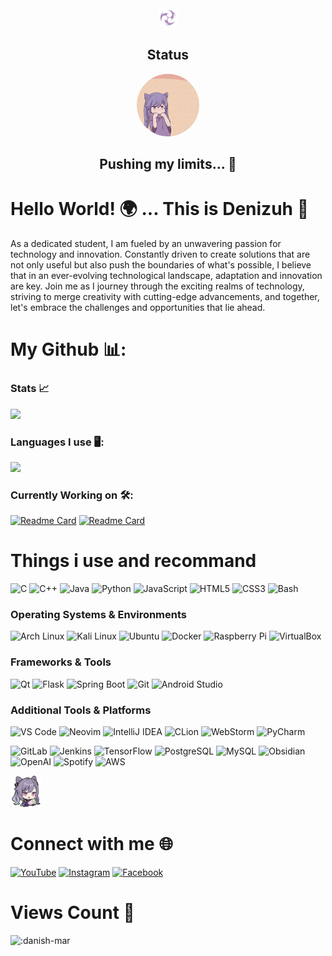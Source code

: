 <div align="center">
  <img src="https://github.com/danish-mar/danish-mar/blob/main/Element_Electro.png?raw=true" height="30" width="30">
  <h2>Status</h2>
  <img class="imo" src="https://github.com/danish-mar/danish-mar/blob/main/tenor.gif?raw=true" width="100" height="100" style="border-radius: 50%">
  <h2>Pushing my limits... 🚀</h2>
</div>

# Hello World! 🌍 ... This is Denizuh 🌟

As a dedicated student, I am fueled by an unwavering passion for technology and innovation. Constantly driven to create solutions that are not only useful but also push the boundaries of what's possible, I believe that in an ever-evolving technological landscape, adaptation and innovation are key. Join me as I journey through the exciting realms of technology, striving to merge creativity with cutting-edge advancements, and together, let's embrace the challenges and opportunities that lie ahead.

# My Github 📊: 
### Stats 📈
![](https://github-readme-stats.vercel.app/api?username=danish-mar&theme=midnight-purple&show_icons=true&hide_title=true&hide_border=true) <br>
### Languages I use 🖥️:
![](https://github-readme-stats.vercel.app/api/top-langs/?username=danish-mar&layout=compact&theme=midnight-purple&show_icons=true&hide_title=true&hide_border=true) <br>

### Currently Working on 🛠️: 
[![Readme Card](https://github-readme-stats.vercel.app/api/pin/?username=danish-mar&repo=serenity&theme=midnight-purple&show_icons=true&hide_border=true)](https://github.com/danish-mar/serenity)
[![Readme Card](https://github-readme-stats.vercel.app/api/pin/?username=danish-mar&repo=equinox&theme=midnight-purple&show_icons=true&hide_border=true)](https://github.com/danish-mar/equinox)

# Things i use and recommand
![C](https://img.shields.io/badge/C-000000.svg?style=flat&logo=c&logoColor=purple&labelColor=black)
![C++](https://img.shields.io/badge/C++-000000.svg?style=flat&logo=c%2B%2B&logoColor=purple&labelColor=black)
![Java](https://img.shields.io/badge/Java-000000?style=flat&logo=mocha&logoColor=purple&labelColor=black)
![Python](https://img.shields.io/badge/Python-000000?style=flat&logo=python&logoColor=purple&labelColor=black)
![JavaScript](https://img.shields.io/badge/JavaScript-000000.svg?style=flat&logo=javascript&logoColor=purple&labelColor=black)
![HTML5](https://img.shields.io/badge/HTML5-000000.svg?style=flat&logo=html5&logoColor=purple&labelColor=black)
![CSS3](https://img.shields.io/badge/CSS3-000000.svg?style=flat&logo=css3&logoColor=purple&labelColor=black)
![Bash](https://img.shields.io/badge/Bash-000000.svg?style=flat&logo=gnu-bash&logoColor=purple&labelColor=black)

### Operating Systems & Environments
![Arch Linux](https://img.shields.io/badge/Arch%20Linux-000000.svg?style=flat&logo=arch-linux&logoColor=purple&labelColor=black)
![Kali Linux](https://img.shields.io/badge/Kali%20Linux-000000.svg?style=flat&logo=kali-linux&logoColor=purple&labelColor=black)
![Ubuntu](https://img.shields.io/badge/Ubuntu-000000?style=flat&logo=ubuntu&logoColor=purple&labelColor=black)
![Docker](https://img.shields.io/badge/Docker-000000.svg?style=flat&logo=docker&logoColor=purple&labelColor=black)
![Raspberry Pi](https://img.shields.io/badge/Raspberry%20Pi-000000?style=flat&logo=Raspberry-Pi&logoColor=purple&labelColor=black)
![VirtualBox](https://img.shields.io/badge/VirtualBox-000000?style=flat&logo=virtualbox&logoColor=purple&labelColor=black)

### Frameworks & Tools
![Qt](https://img.shields.io/badge/Qt-000000.svg?style=flat&logo=Qt&logoColor=purple&labelColor=black)
![Flask](https://img.shields.io/badge/Flask-000000.svg?style=flat&logo=flask&logoColor=purple&labelColor=black)
![Spring Boot](https://img.shields.io/badge/Spring%20Boot-000000.svg?style=flat&logo=spring-boot&logoColor=purple&labelColor=black)
![Git](https://img.shields.io/badge/Git-000000.svg?style=flat&logo=git&logoColor=purple&labelColor=black)
![Android Studio](https://img.shields.io/badge/Android%20Studio-000000.svg?style=flat&logo=android-studio&logoColor=purple&labelColor=black)

### Additional Tools & Platforms
![VS Code](https://img.shields.io/badge/VS%20Code-000000.svg?style=flat&logo=visual-studio-code&logoColor=purple&labelColor=black)
![Neovim](https://img.shields.io/badge/Neovim-000000?style=flat&logo=neovim&logoColor=purple&labelColor=black)
![IntelliJ IDEA](https://img.shields.io/badge/IntelliJ%20IDEA-000000?style=flat&logo=intellij-idea&logoColor=purple&labelColor=black)
![CLion](https://img.shields.io/badge/CLion-000000?style=flat&logo=clion&logoColor=purple&labelColor=black)
![WebStorm](https://img.shields.io/badge/WebStorm-000000?style=flat&logo=webstorm&logoColor=purple&labelColor=black)
![PyCharm](https://img.shields.io/badge/PyCharm-000000?style=flat&logo=pycharm&logoColor=purple&labelColor=black)

![GitLab](https://img.shields.io/badge/GitLab-000000.svg?style=flat&logo=gitlab&logoColor=purple&labelColor=black)
![Jenkins](https://img.shields.io/badge/Jenkins-000000.svg?style=flat&logo=jenkins&logoColor=purple&labelColor=black)
![TensorFlow](https://img.shields.io/badge/TensorFlow-000000.svg?style=flat&logo=tensorflow&logoColor=purple&labelColor=black)
![PostgreSQL](https://img.shields.io/badge/PostgreSQL-000000.svg?style=flat&logo=postgresql&logoColor=purple&labelColor=black)
![MySQL](https://img.shields.io/badge/MySQL-000000?style=flat&logo=mysql&logoColor=purple&labelColor=black)
![Obsidian](https://img.shields.io/badge/Obsidian-000000?style=flat&logo=obsidian&logoColor=purple&labelColor=black)
![OpenAI](https://img.shields.io/badge/OpenAI-000000?style=flat&logo=openai&logoColor=purple&labelColor=black)
![Spotify](https://img.shields.io/badge/Spotify-000000?style=flat&logo=spotify&logoColor=purple&labelColor=black)
![AWS](https://img.shields.io/badge/AWS-000000.svg?style=flat&logo=amazonwebservices&logoColor=purple&labelColor=black)


<img src="https://raw.githubusercontent.com/danish-mar/danish-mar/main/sticker_24%20(1).png" width="50" height="50">
<h1> Connect with me 🌐 </h1>


  [![YouTube](https://img.shields.io/badge/YouTube-000000?style=for-the-badge&logo=youtube&logoColor=white)](https://www.youtube.com/channel/UCzFUJm_8swv_qnVbuhnU4FQ)
  [![Instagram](https://img.shields.io/badge/Instagram-000000?style=for-the-badge&logo=instagram&logoColor=white)](https://www.instagram.com/gamerz_dennis/)
  [![Facebook](https://img.shields.io/badge/Facebook-000000?style=for-the-badge&logo=facebook&logoColor=white)](https://www.facebook.com/profile.php?id=100017394582809)

<h1> Views Count 🎉 </h1>

![:danish-mar](https://moecount.lolihouse.top/get/@:danish-mar?theme=rule34)
